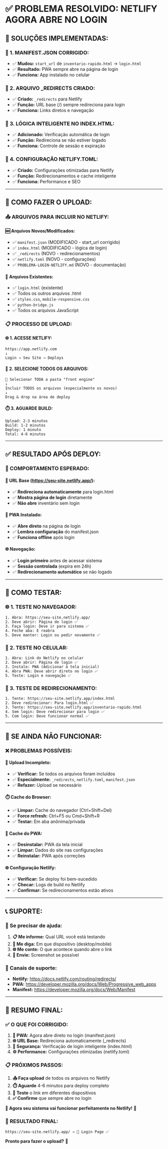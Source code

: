 # ✅ **PROBLEMA RESOLVIDO: NETLIFY AGORA ABRE NO LOGIN**

## 🎯 **SOLUÇÕES IMPLEMENTADAS:**

### **📁 1. MANIFEST.JSON CORRIGIDO:**
- ✅ **Mudou:** `start_url` de `inventario-rapido.html` → `login.html`
- ✅ **Resultado:** PWA sempre abre na página de login
- ✅ **Funciona:** App instalado no celular

### **📁 2. ARQUIVO _REDIRECTS CRIADO:**
- ✅ **Criado:** `_redirects` para Netlify
- ✅ **Função:** URL base (/) sempre redireciona para login
- ✅ **Funciona:** Links diretos e navegação

### **📁 3. LÓGICA INTELIGENTE NO INDEX.HTML:**
- ✅ **Adicionado:** Verificação automática de login
- ✅ **Função:** Redireciona se não estiver logado
- ✅ **Funciona:** Controle de sessão e expiração

### **📁 4. CONFIGURAÇÃO NETLIFY.TOML:**
- ✅ **Criado:** Configurações otimizadas para Netlify
- ✅ **Função:** Redirecionamentos e cache inteligente
- ✅ **Funciona:** Performance e SEO

---

## 🚀 **COMO FAZER O UPLOAD:**

### **📤 ARQUIVOS PARA INCLUIR NO NETLIFY:**

#### **🆕 Arquivos Novos/Modificados:**
- ✅ `manifest.json` (MODIFICADO - start_url corrigido)
- ✅ `index.html` (MODIFICADO - lógica de login)
- ✅ `_redirects` (NOVO - redirecionamentos)
- ✅ `netlify.toml` (NOVO - configurações)
- ✅ `PROBLEMA-LOGIN-NETLIFY.md` (NOVO - documentação)

#### **📂 Arquivos Existentes:**
- ✅ `login.html` (existente)
- ✅ Todos os outros arquivos .html
- ✅ `styles.css`, `mobile-responsive.css`
- ✅ `python-bridge.js`
- ✅ Todos os arquivos JavaScript

### **📋 PROCESSO DE UPLOAD:**

#### **🌐 1. ACESSE NETLIFY:**
```
https://app.netlify.com
↓
Login → Seu Site → Deploys
```

#### **📁 2. SELECIONE TODOS OS ARQUIVOS:**
```
📂 Selecionar TODA a pasta "front engine"
↓
Incluir TODOS os arquivos (especialmente os novos)
↓
Drag & drop na área de deploy
```

#### **⏱️ 3. AGUARDE BUILD:**
```
Upload: 2-3 minutos
Build: 1-2 minutos  
Deploy: 1 minuto
Total: 4-6 minutos
```

---

## ✅ **RESULTADO APÓS DEPLOY:**

### **📱 COMPORTAMENTO ESPERADO:**

#### **🔗 URL Base (https://seu-site.netlify.app/):**
- ✅ **Redireciona automaticamente** para login.html
- ✅ **Mostra página de login** diretamente
- ✅ **Não abre** inventário sem login

#### **📱 PWA Instalado:**
- ✅ **Abre direto** na página de login
- ✅ **Lembra configuração** do manifest.json
- ✅ **Funciona offline** após login

#### **🌐 Navegação:**
- ✅ **Login primeiro** antes de acessar sistema
- ✅ **Sessão controlada** (expira em 24h)
- ✅ **Redirecionamento automático** se não logado

---

## 🧪 **COMO TESTAR:**

### **🌐 1. TESTE NO NAVEGADOR:**
```
1. Abra: https://seu-site.netlify.app/
2. Deve abrir: Página de login ✅
3. Faça login: Deve ir para sistema ✅
4. Feche aba: E reabra
5. Deve manter: Login ou pedir novamente ✅
```

### **📱 2. TESTE NO CELULAR:**
```
1. Abra: Link do Netlify no celular
2. Deve abrir: Página de login ✅
3. Instale: PWA (Adicionar à tela inicial)
4. Abra PWA: Deve abrir direto no login ✅
5. Teste: Login e navegação ✅
```

### **🔄 3. TESTE DE REDIRECIONAMENTO:**
```
1. Tente: https://seu-site.netlify.app/index.html
2. Deve redirecionar: Para login.html ✅
3. Tente: https://seu-site.netlify.app/inventario-rapido.html
4. Sem login: Deve redirecionar para login ✅
5. Com login: Deve funcionar normal ✅
```

---

## 🚨 **SE AINDA NÃO FUNCIONAR:**

### **❌ PROBLEMAS POSSÍVEIS:**

#### **🔧 Upload Incompleto:**
- ✅ **Verificar:** Se todos os arquivos foram incluídos
- ✅ **Especialmente:** `_redirects`, `netlify.toml`, `manifest.json`
- ✅ **Refazer:** Upload se necessário

#### **⏱️ Cache do Browser:**
- ✅ **Limpar:** Cache do navegador (Ctrl+Shift+Del)
- ✅ **Force refresh:** Ctrl+F5 ou Cmd+Shift+R
- ✅ **Testar:** Em aba anônima/privada

#### **📱 Cache do PWA:**
- ✅ **Desinstalar:** PWA da tela inicial
- ✅ **Limpar:** Dados do site nas configurações
- ✅ **Reinstalar:** PWA após correções

#### **🌐 Configuração Netlify:**
- ✅ **Verificar:** Se deploy foi bem-sucedido
- ✅ **Checar:** Logs de build no Netlify
- ✅ **Confirmar:** Se redirecionamentos estão ativos

---

## 📞 **SUPORTE:**

### **🔧 Se precisar de ajuda:**
1. **📋 Me informe:** Qual URL você está testando
2. **📱 Me diga:** Em que dispositivo (desktop/mobile)
3. **🌐 Me conte:** O que acontece quando abre o link
4. **📸 Envie:** Screenshot se possível

### **🚀 Canais de suporte:**
- **Netlify:** https://docs.netlify.com/routing/redirects/
- **PWA:** https://developer.mozilla.org/docs/Web/Progressive_web_apps
- **Manifest:** https://developer.mozilla.org/docs/Web/Manifest

---

## 🎉 **RESUMO FINAL:**

### **✅ O QUE FOI CORRIGIDO:**
1. **📱 PWA:** Agora abre direto no login (manifest.json)
2. **🌐 URL Base:** Redireciona automaticamente (_redirects)  
3. **🔐 Segurança:** Verificação de login inteligente (index.html)
4. **⚙️ Performance:** Configurações otimizadas (netlify.toml)

### **📋 PRÓXIMOS PASSOS:**
1. **📤 Faça upload** de todos os arquivos no Netlify
2. **⏱️ Aguarde** 4-6 minutos para deploy completo
3. **🧪 Teste** o link em diferentes dispositivos
4. **✅ Confirme** que sempre abre no login

**🎯 Agora seu sistema vai funcionar perfeitamente no Netlify!** 🚀

### **🔗 RESULTADO FINAL:**
```
https://seu-site.netlify.app/ → 🔐 Login Page ✅
```

**Pronto para fazer o upload?** 🚀
